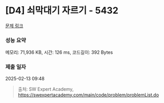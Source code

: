 # [D4] 쇠막대기 자르기 - 5432 

[문제 링크](https://swexpertacademy.com/main/code/problem/problemDetail.do?contestProbId=AWVl47b6DGMDFAXm) 

### 성능 요약

메모리: 71,936 KB, 시간: 126 ms, 코드길이: 392 Bytes

### 제출 일자

2025-02-13 09:48



> 출처: SW Expert Academy, https://swexpertacademy.com/main/code/problem/problemList.do